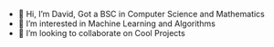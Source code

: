 - 👋 Hi, I’m David, Got a BSC in Computer Science and Mathematics
- 👀 I’m interested in Machine Learning and Algorithms
- 💞️ I’m looking to collaborate on Cool Projects
<!---
Davids3498/Davids3498 is a ✨ special ✨ repository because its `README.md` (this file) appears on your GitHub profile.
You can click the Preview link to take a look at your changes.
--->
